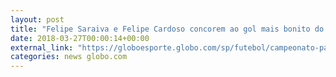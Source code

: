 ```yaml
---
layout: post
title: "Felipe Saraiva e Felipe Cardoso concorem ao gol mais bonito do Paulistão; vote!"
date: 2018-03-27T00:00:14+00:00
external_link: "https://globoesporte.globo.com/sp/futebol/campeonato-paulista/votacao/qual-e-o-gol-mais-bonito-do-paulistao-429cbe63-e2e1-410e-8051-5846d009aa1e.ghtml"
categories: news globo.com
---
```


